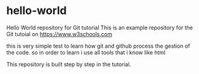 # hello-world
Hello World repository for Git tutorial
This is an example repository for the Git tutoial on https://www.w3schools.com

this is very simple test to learn how git and github process the gestion of the code.
so in order to learn i use all tools that i know like html

This repository is built step by step in the tutorial. 
